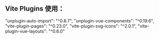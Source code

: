 ## Vite Plugins 使用：
"unplugin-auto-import": "^0.8.7",
"unplugin-vue-components": "^0.19.6",
"vite-plugin-pages": "^0.23.0",
"vite-plugin-svg-icons": "^2.0.1",
"vite-plugin-vue-layouts": "^0.6.0"
